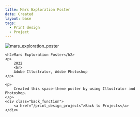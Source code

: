 ```yaml
---
title: Mars Exploration Poster
date: Created
layout: base
tags:
  - Print design
  - Project
---
```


<div class="project_images">
    <img src="/images/mars_exploration_poster.jpg" alt="mars_exploration_poster">
 </div>
 
 <div class="project_bio">

    <h2>Mars Exploration Poster</h2>
    <p>
        2022
        <br>
        Adobe Illustrator, Adobe Photoshop
    </p>

    <p>
        Created this space-theme poster by using Illustrator and Photoshop.
    </p>
    <div class="back_function">
        <a href="/print_design_projects">Back to Projects</a>
    </div>
 </div>